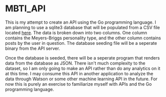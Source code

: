 # MBTI_API

This is my attempt to create an API using the Go programming language.  I am planning to use a sqlite3 database that will be populated from a CSV file located [here](https://www.kaggle.com/datasnaek/mbti-type/data).  The data is broken down into two columns.  One column contains the Meyers-Briggs personality type, and the other column contains posts by the user in question. The database seeding file will be a seperate binary from the API server.

Once the database is seeded, there will be a seperate program that renders data from the database as JSON.  There isn't much complexity to the dataset, so I am only going to make an API rather than do any analytics on it at this time.  I may consume this API in another application to analyze the data through Watson or some other machine learning API in the future.  For now this is purely an exercise to familiarize myself with APIs and the Go programming language.
